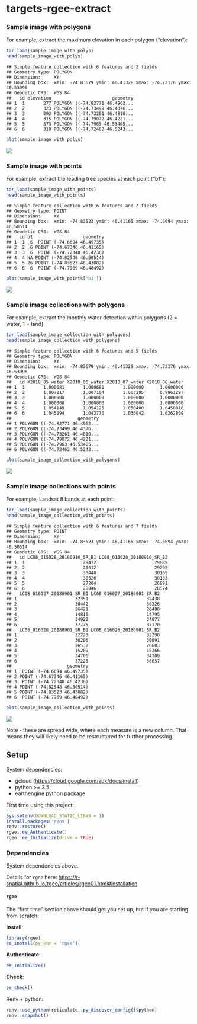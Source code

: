 
# targets-rgee-extract

### Sample image with polygons

For example, extract the maximum elevation in each polygon
(“elevation”):

``` r
tar_load(sample_image_with_polys)
head(sample_image_with_polys)
```

    ## Simple feature collection with 6 features and 2 fields
    ## Geometry type: POLYGON
    ## Dimension:     XY
    ## Bounding box:  xmin: -74.83679 ymin: 46.41328 xmax: -74.72176 ymax: 46.53996
    ## Geodetic CRS:  WGS 84
    ##   id elevation                       geometry
    ## 1  1       277 POLYGON ((-74.82771 46.4962...
    ## 2  2       323 POLYGON ((-74.73499 46.4376...
    ## 3  3       292 POLYGON ((-74.73261 46.4810...
    ## 4  4       315 POLYGON ((-74.79072 46.4221...
    ## 5  5       373 POLYGON ((-74.7963 46.53405...
    ## 6  6       310 POLYGON ((-74.72462 46.5243...

``` r
plot(sample_image_with_polys)
```

![](README_files/figure-gfm/unnamed-chunk-2-1.png)<!-- -->

### Sample image with points

For example, extract the leading tree species at each point (“b1”):

``` r
tar_load(sample_image_with_points)
head(sample_image_with_points)
```

    ## Simple feature collection with 6 features and 2 fields
    ## Geometry type: POINT
    ## Dimension:     XY
    ## Bounding box:  xmin: -74.83523 ymin: 46.41165 xmax: -74.6694 ymax: 46.50514
    ## Geodetic CRS:  WGS 84
    ##   id b1                   geometry
    ## 1  1  6  POINT (-74.6694 46.49735)
    ## 2  2  6 POINT (-74.67346 46.41165)
    ## 3  3  6  POINT (-74.72348 46.4236)
    ## 4  4 NA POINT (-74.82548 46.50514)
    ## 5  5 26 POINT (-74.83523 46.43082)
    ## 6  6  6  POINT (-74.7969 46.48492)

``` r
plot(sample_image_with_points['b1'])
```

![](README_files/figure-gfm/unnamed-chunk-3-1.png)<!-- -->

### Sample image collections with polygons

For example, extract the monthly water detection within polygons (2 =
water, 1 = land)

``` r
tar_load(sample_image_collection_with_polygons)
head(sample_image_collection_with_polygons)
```

    ## Simple feature collection with 6 features and 5 fields
    ## Geometry type: POLYGON
    ## Dimension:     XY
    ## Bounding box:  xmin: -74.83679 ymin: 46.41328 xmax: -74.72176 ymax: 46.53996
    ## Geodetic CRS:  WGS 84
    ##   id X2018_05_water X2018_06_water X2018_07_water X2018_08_water
    ## 1  1       1.000681       1.000681       1.000000      1.0000000
    ## 2  2       1.007217       1.007104       1.003295      0.9961297
    ## 3  3       1.000000       1.000000       1.000000      1.0000000
    ## 4  4       1.000000       1.000000       1.000000      1.0000000
    ## 5  5       1.054149       1.054125       1.050400      1.0458816
    ## 6  6       1.045094       1.042770       1.030042      1.0262809
    ##                         geometry
    ## 1 POLYGON ((-74.82771 46.4962...
    ## 2 POLYGON ((-74.73499 46.4376...
    ## 3 POLYGON ((-74.73261 46.4810...
    ## 4 POLYGON ((-74.79072 46.4221...
    ## 5 POLYGON ((-74.7963 46.53405...
    ## 6 POLYGON ((-74.72462 46.5243...

``` r
plot(sample_image_collection_with_polygons)
```

![](README_files/figure-gfm/unnamed-chunk-4-1.png)<!-- -->

### Sample image collections with points

For example, Landsat 8 bands at each point:

``` r
tar_load(sample_image_collection_with_points)
head(sample_image_collection_with_points)
```

    ## Simple feature collection with 6 features and 7 fields
    ## Geometry type: POINT
    ## Dimension:     XY
    ## Bounding box:  xmin: -74.83523 ymin: 46.41165 xmax: -74.6694 ymax: 46.50514
    ## Geodetic CRS:  WGS 84
    ##   id LC08_015028_20180910_SR_B1 LC08_015028_20180910_SR_B2
    ## 1  1                      29472                      29089
    ## 2  2                      29612                      29295
    ## 3  3                      30448                      30169
    ## 4  4                      30526                      30103
    ## 5  5                      27204                      26891
    ## 6  6                      28946                      28574
    ##   LC08_016027_20180901_SR_B1 LC08_016027_20180901_SR_B2
    ## 1                      32351                      32438
    ## 2                      30442                      30326
    ## 3                      26421                      26480
    ## 4                      14816                      14795
    ## 5                      34922                      34877
    ## 6                      37775                      37170
    ##   LC08_016028_20180901_SR_B1 LC08_016028_20180901_SR_B2
    ## 1                      32223                      32290
    ## 2                      30206                      30091
    ## 3                      26532                      26603
    ## 4                      15209                      15266
    ## 5                      34706                      34309
    ## 6                      37225                      36657
    ##                     geometry
    ## 1  POINT (-74.6694 46.49735)
    ## 2 POINT (-74.67346 46.41165)
    ## 3  POINT (-74.72348 46.4236)
    ## 4 POINT (-74.82548 46.50514)
    ## 5 POINT (-74.83523 46.43082)
    ## 6  POINT (-74.7969 46.48492)

``` r
plot(sample_image_collection_with_points)
```

![](README_files/figure-gfm/unnamed-chunk-5-1.png)<!-- -->

Note - these are spread wide, where each measure is a new column. That
means they will likely need to be restructured for further processing.

## Setup

System dependencies:

-   gcloud (<https://cloud.google.com/sdk/docs/install>)
-   python \>= 3.5
-   earthengine python package

First time using this project:

``` r
Sys.setenv(DOWNLOAD_STATIC_LIBV8 = 1)
install.packages('renv')
renv::restore()
rgee::ee_Authenticate()
rgee::ee_Initialize(drive = TRUE)
```

### Dependencies

System dependencies above.

Details for `rgee` here:
<https://r-spatial.github.io/rgee/articles/rgee01.html#installation>

#### `rgee`

The “first time” section above should get you set up, but if you are
starting from scratch:

**Install**:

``` r
library(rgee)
ee_install(py_env = 'rgee')
```

**Authenticate**:

``` r
ee_Initialize()
```

**Check**:

``` r
ee_check()
```

Renv + python:

``` r
renv::use_python(reticulate::py_discover_config()$python)
renv::snapshot()
```
